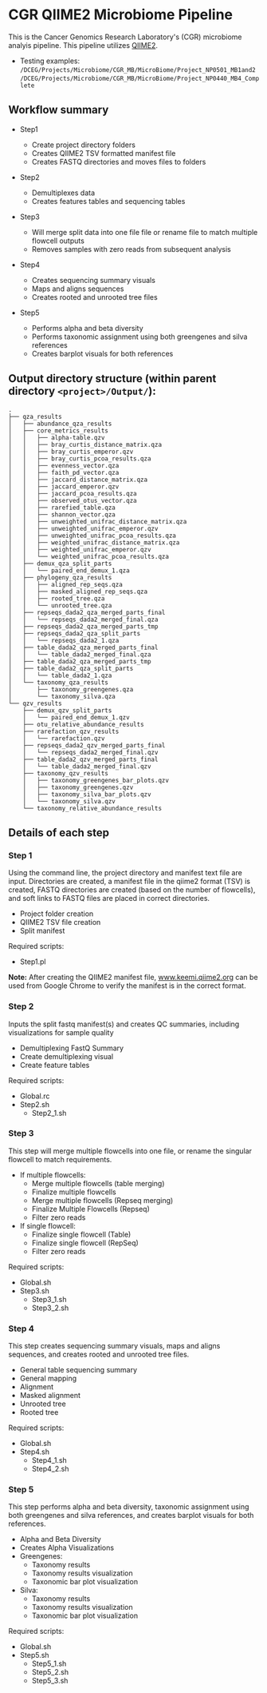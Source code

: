 # CGR QIIME2 Microbiome Pipeline

This is the Cancer Genomics Research Laboratory's (CGR) microbiome analyis pipeline. This pipeline utilizes [QIIME2](https://qiime2.org/).

- Testing examples:
`/DCEG/Projects/Microbiome/CGR_MB/MicroBiome/Project_NP0501_MB1and2`
`/DCEG/Projects/Microbiome/CGR_MB/MicroBiome/Project_NP0440_MB4_Complete`

## Workflow summary

- Step1
  - Create project directory folders
  - Creates QIIME2 TSV formatted manifest file
  - Creates FASTQ directories and moves files to folders

- Step2
  - Demultiplexes data
  - Creates features tables and sequencing tables

- Step3
  - Will merge split data into one file file or rename file to match multiple flowcell outputs
  - Removes samples with zero reads from subsequent analysis

- Step4
  - Creates sequencing summary visuals
  - Maps and aligns sequences
  - Creates rooted and unrooted tree files

- Step5
  - Performs alpha and beta diversity
  - Performs taxonomic assignment using both greengenes and silva references
  - Creates barplot visuals for both references

## Output directory structure (within parent directory `<project>/Output/`):
```
.
├── qza_results
│   ├── abundance_qza_results
│   ├── core_metrics_results
│   │   ├── alpha-table.qzv
│   │   ├── bray_curtis_distance_matrix.qza
│   │   ├── bray_curtis_emperor.qzv
│   │   ├── bray_curtis_pcoa_results.qza
│   │   ├── evenness_vector.qza
│   │   ├── faith_pd_vector.qza
│   │   ├── jaccard_distance_matrix.qza
│   │   ├── jaccard_emperor.qzv
│   │   ├── jaccard_pcoa_results.qza
│   │   ├── observed_otus_vector.qza
│   │   ├── rarefied_table.qza
│   │   ├── shannon_vector.qza
│   │   ├── unweighted_unifrac_distance_matrix.qza
│   │   ├── unweighted_unifrac_emperor.qzv
│   │   ├── unweighted_unifrac_pcoa_results.qza
│   │   ├── weighted_unifrac_distance_matrix.qza
│   │   ├── weighted_unifrac_emperor.qzv
│   │   └── weighted_unifrac_pcoa_results.qza
│   ├── demux_qza_split_parts
│   │   └── paired_end_demux_1.qza
│   ├── phylogeny_qza_results
│   │   ├── aligned_rep_seqs.qza
│   │   ├── masked_aligned_rep_seqs.qza
│   │   ├── rooted_tree.qza
│   │   └── unrooted_tree.qza
│   ├── repseqs_dada2_qza_merged_parts_final
│   │   └── repseqs_dada2_merged_final.qza
│   ├── repseqs_dada2_qza_merged_parts_tmp
│   ├── repseqs_dada2_qza_split_parts
│   │   └── repseqs_dada2_1.qza
│   ├── table_dada2_qza_merged_parts_final
│   │   └── table_dada2_merged_final.qza
│   ├── table_dada2_qza_merged_parts_tmp
│   ├── table_dada2_qza_split_parts
│   │   └── table_dada2_1.qza
│   └── taxonomy_qza_results
│       ├── taxonomy_greengenes.qza
│       └── taxonomy_silva.qza
└── qzv_results
    ├── demux_qzv_split_parts
    │   └── paired_end_demux_1.qzv
    ├── otu_relative_abundance_results
    ├── rarefaction_qzv_results
    │   └── rarefaction.qzv
    ├── repseqs_dada2_qzv_merged_parts_final
    │   └── repseqs_dada2_merged_final.qzv
    ├── table_dada2_qzv_merged_parts_final
    │   └── table_dada2_merged_final.qzv
    ├── taxonomy_qzv_results
    │   ├── taxonomy_greengenes_bar_plots.qzv
    │   ├── taxonomy_greengenes.qzv
    │   ├── taxonomy_silva_bar_plots.qzv
    │   └── taxonomy_silva.qzv
    └── taxonomy_relative_abundance_results
```

## Details of each step

### Step 1

Using the command line, the project directory and manifest text file are input. Directories are created, a manifest file in the qiime2 format (TSV) is created, FASTQ directories are created (based on the number of flowcells), and soft links to FASTQ files are placed in correct directories.
- Project folder creation
- QIIME2 TSV file creation
- Split manifest

Required scripts:
  - Step1.pl

__Note:__	After creating the QIIME2 manifest file, www.keemi.qiime2.org can be used from Google Chrome to verify the manifest is in the correct format.

### Step 2

Inputs the split fastq manifest(s) and creates QC summaries, including visualizations for sample quality
- Demultiplexing FastQ Summary
- Create demultiplexing visual
- Create feature tables

Required scripts:
- Global.rc
- Step2.sh
  - Step2_1.sh

### Step 3

This step will merge multiple flowcells into one file, or rename the singular flowcell to match requirements.
- If multiple flowcells:
  - Merge multiple flowcells (table merging)
  - Finalize multiple flowcells
  - Merge multiple flowcells (Repseq merging)
  - Finalize Multiple Flowcells (Repseq)
  - Filter zero reads 
- If single flowcell:
  - Finalize single flowcell (Table)
  - Finalize single flowcell (RepSeq)
  - Filter zero reads

Required scripts:
- Global.sh
- Step3.sh
  - Step3_1.sh
  - Step3_2.sh

### Step 4

This step creates sequencing summary visuals, maps and aligns sequences, and creates rooted and unrooted tree files.
- General table sequencing summary
- General mapping
- Alignment
- Masked alignment
- Unrooted tree
- Rooted tree

Required scripts:
- Global.sh
- Step4.sh
  - Step4_1.sh
  - Step4_2.sh

### Step 5

This step performs alpha and beta diversity, taxonomic assignment using both greengenes and silva references, and creates barplot visuals for both references.
- Alpha and Beta Diversity 
- Creates Alpha Visualizations 
- Greengenes:
  - Taxonomy results
  - Taxonomy results visualization
  - Taxonomic bar plot visualization
- Silva:
  - Taxonomy results
  - Taxonomy results visualization
  - Taxonomic bar plot visualization 
  
Required scripts:
- Global.sh
- Step5.sh
  - Step5_1.sh
  - Step5_2.sh
  - Step5_3.sh
